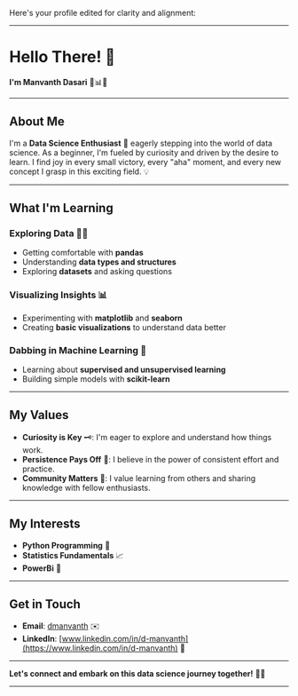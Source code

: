 Here's your profile edited for clarity and alignment:

---

# Hello There! 👋  
**I'm Manvanth Dasari** 🔬📊🧠

---

## About Me  
I'm a **Data Science Enthusiast** 🌱 eagerly stepping into the world of data science. As a beginner, I'm fueled by curiosity and driven by the desire to learn. I find joy in every small victory, every "aha" moment, and every new concept I grasp in this exciting field. 💡

---

## What I'm Learning

### Exploring Data 🕵️‍♂️
- Getting comfortable with **pandas**
- Understanding **data types and structures**
- Exploring **datasets** and asking questions

### Visualizing Insights 📊
- Experimenting with **matplotlib** and **seaborn**
- Creating **basic visualizations** to understand data better

### Dabbing in Machine Learning 🤖
- Learning about **supervised and unsupervised learning**
- Building simple models with **scikit-learn**

---

## My Values
- **Curiosity is Key** 🗝️: I'm eager to explore and understand how things work.
- **Persistence Pays Off** 🚀: I believe in the power of consistent effort and practice.
- **Community Matters** 🌟: I value learning from others and sharing knowledge with fellow enthusiasts.

---

## My Interests
- **Python Programming** 🐍
- **Statistics Fundamentals** 📈
- **PowerBi** 🤖

---

## Get in Touch
- **Email**: [dmanvanth](mailto:dmanvanth@gmail.com) ✉️
- **LinkedIn**: [www.linkedin.com/in/d-manvanth](https://www.linkedin.com/in/d-manvanth) 🔗

---

**Let's connect and embark on this data science journey together!** 🚀🌌

---
